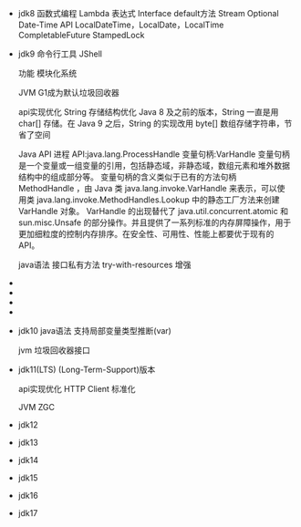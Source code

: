 - jdk8
  函数式编程
  Lambda 表达式
  Interface default方法
  Stream
  Optional
  Date-Time API
  LocalDateTime，LocalDate，LocalTime
  CompletableFuture
  StampedLock
- jdk9
  命令行工具
  JShell
  
  功能
  模块化系统
  
  JVM
  G1成为默认垃圾回收器
  
  api实现优化
  String 存储结构优化
  Java 8 及之前的版本，String 一直是用 char[] 存储。在 Java 9 之后，String 的实现改用 byte[] 数组存储字符串，节省了空间
  
  Java API
  进程 API:java.lang.ProcessHandle
  变量句柄:VarHandle
  变量句柄是一个变量或一组变量的引用，包括静态域，非静态域，数组元素和堆外数据结构中的组成部分等。
  变量句柄的含义类似于已有的方法句柄 MethodHandle ，由 Java 类 java.lang.invoke.VarHandle 来表示，可以使用类 java.lang.invoke.MethodHandles.Lookup 中的静态工厂方法来创建 VarHandle 对象。
  VarHandle 的出现替代了 java.util.concurrent.atomic 和 sun.misc.Unsafe 的部分操作。并且提供了一系列标准的内存屏障操作，用于更加细粒度的控制内存排序。在安全性、可用性、性能上都要优于现有的 API。
  
  
  java语法
  接口私有方法
  try-with-resources 增强
-
-
-
-
- jdk10
  java语法
  支持局部变量类型推断(var)
  
  jvm
  垃圾回收器接口
- jdk11(LTS)
  (Long-Term-Support)版本
  
  api实现优化
  HTTP Client 标准化
  
  JVM
  ZGC
- jdk12
- jdk13
- jdk14
- jdk15
- jdk16
- jdk17